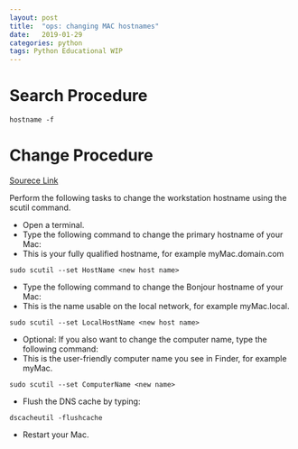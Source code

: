 ```yaml
---
layout: post
title:  "ops: changing MAC hostnames"
date:   2019-01-29
categories: python
tags: Python Educational WIP
---
```

# Search Procedure
```
hostname -f
```
# Change Procedure
[Sourece Link](https://knowledge.autodesk.com/support/smoke/learn-explore/caas/sfdcarticles/sfdcarticles/Setting-the-Mac-hostname-or-computer-name-from-the-terminal.html)

Perform the following tasks to change the workstation hostname using the scutil command.
* Open a terminal.
* Type the following command to change the primary hostname of your Mac:
* This is your fully qualified hostname, for example myMac.domain.com
```
sudo scutil --set HostName <new host name>
```
* Type the following command to change the Bonjour hostname of your Mac:
* This is the name usable on the local network, for example myMac.local.
```
sudo scutil --set LocalHostName <new host name>
```
* Optional: If you also want to change the computer name, type the following command:
* This is the user-friendly computer name you see in Finder, for example myMac.
```
sudo scutil --set ComputerName <new name>
```
* Flush the DNS cache by typing:
```
dscacheutil -flushcache
```
* Restart your Mac.

